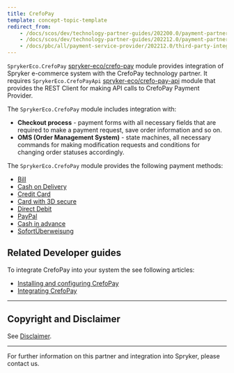 ```yaml
---
title: CrefoPay
template: concept-topic-template
redirect_from:
    - /docs/scos/dev/technology-partner-guides/202200.0/payment-partners/crefopay/crefopay.html
    - /docs/scos/dev/technology-partner-guides/202212.0/payment-partners/crefopay/crefopay.html
    - /docs/pbc/all/payment-service-provider/202212.0/third-party-integrations/crefopay/crefopay.html
---
```


`SprykerEco.CrefoPay` [spryker-eco/crefo-pay](https://github.com/spryker-eco/crefo-pay) module provides integration of Spryker e-commerce system with the CrefoPay technology partner. It requires `SprykerEco.CrefoPayApi` [spryker-eco/crefo-pay-api](https://github.com/spryker-eco/crefo-pay-api) module that provides the REST Client for making API calls to CrefoPay Payment Provider.

The `SprykerEco.CrefoPay` module includes integration with:

* **Checkout process** - payment forms with all necessary fields that are required to make a payment request, save order information and so on.
* **OMS (Order Management System)** - state machines, all necessary commands for making modification requests and conditions for changing order statuses accordingly.

The `SprykerEco.CrefoPay` module provides the following payment methods:

* [Bill](/docs/pbc/all/payment-service-provider/{{page.version}}/base-shop/third-party-integrations/crefopay/crefopay-payment-methods.html#bill)
* [Cash on Delivery](/docs/pbc/all/payment-service-provider/{{page.version}}/base-shop/third-party-integrations/crefopay/crefopay-payment-methods.html#cash-on-delivery)
* [Credit Card](/docs/pbc/all/payment-service-provider/{{page.version}}/base-shop/third-party-integrations/crefopay/crefopay-payment-methods.html#credit-card)
* [Card with 3D secure](/docs/pbc/all/payment-service-provider/{{page.version}}/base-shop/third-party-integrations/crefopay/crefopay-payment-methods.html#credit-card-with-3d-secure)
* [Direct Debit](/docs/pbc/all/payment-service-provider/{{page.version}}/base-shop/third-party-integrations/crefopay/crefopay-payment-methods.html#direct-debit)
* [PayPal](/docs/pbc/all/payment-service-provider/{{page.version}}/base-shop/third-party-integrations/crefopay/crefopay-payment-methods.html#paypal)
* [Cash in advance](/docs/pbc/all/payment-service-provider/{{page.version}}/base-shop/third-party-integrations/crefopay/crefopay-payment-methods.html#cash-in-advance)
* [SofortÜberweisung](/docs/pbc/all/payment-service-provider/{{page.version}}/base-shop/third-party-integrations/crefopay/crefopay-payment-methods.html#sofortberweisung)


## Related Developer guides

To integrate CrefoPay into your system the see following articles:
* [Installing and configuring CrefoPay](/docs/pbc/all/payment-service-provider/{{page.version}}/base-shop/third-party-integrations/crefopay/install-and-configure-crefopay.html)
* [Integrating CrefoPay](/docs/pbc/all/payment-service-provider/{{page.version}}/base-shop/third-party-integrations/crefopay/integrate-crefopay.html)

---

## Copyright and Disclaimer

See [Disclaimer](https://github.com/spryker/spryker-documentation).

---
For further information on this partner and integration into Spryker, please contact us.

<div class="hubspot-form js-hubspot-form" data-portal-id="2770802" data-form-id="163e11fb-e833-4638-86ae-a2ca4b929a41" id="hubspot-1"></div>
